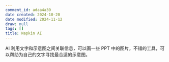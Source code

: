 ```yaml
---
comment_id: adaa4a30
date created: 2024-10-20
date modified: 2024-11-12
draw: null
tags: []
title: Napkin AI
---
```

AI 利用文字和示意图之间关联信息，可以画一些 PPT 中的图片，不错的工具，可以帮助为自己的文字寻找最合适的示意图。
